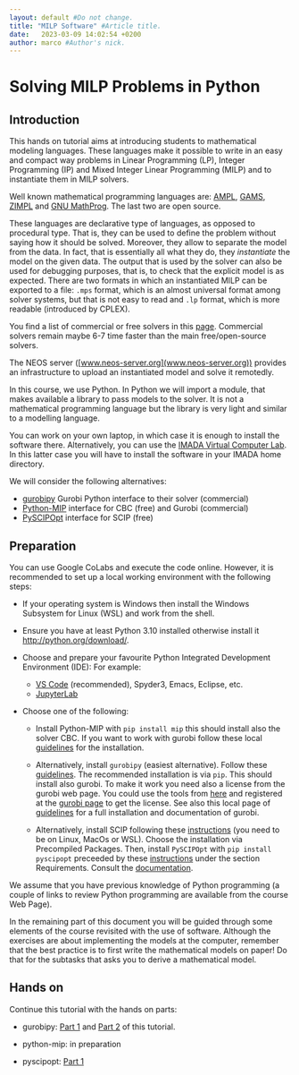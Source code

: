 ```yaml
---
layout: default #Do not change.
title: "MILP Software" #Article title.
date:   2023-03-09 14:02:54 +0200
author: marco #Author's nick.
---
```



# Solving MILP Problems in Python

## Introduction

This hands on tutorial aims at introducing students to mathematical
modeling languages. These languages make it possible to write in an easy
and compact way problems in Linear Programming (LP), Integer Programming
(IP) and Mixed Integer Linear Programming (MILP) and to instantiate them
in MILP solvers.

Well known mathematical programming languages are:
[AMPL](http://www.ampl.com/), [GAMS](http://www.gams.com/),
[ZIMPL](http://zimpl.zib.de/) and
[GNU MathProg](http://www.gnu.org/software/glpk/). The last two are open
source.

These languages are declarative type of languages, as opposed to
procedural type. That is, they can be used to define the problem without
saying how it should be solved. Moreover, they allow to separate the
model from the data. In fact, that is essentially all what they do, they
*instantiate* the model on the given data. The output that is used by
the solver can also be used for debugging purposes, that is, to check
that the explicit model is as expected. There are two formats in which
an instantiated MILP can be exported to a file: `.mps` format, which is
an almost universal format among solver systems, but that is not easy to
read and `.lp` format, which is more readable (introduced by CPLEX).

You find a list of commercial or free solvers in this
[page](https://imada.sdu.dk/u/march/Blog/optimization/software/2023/02/12/optsoft.html). Commercial
solvers remain maybe 6-7 time faster than the main free/open-source
solvers.

The NEOS server ([www.neos-server.org](www.neos-server.org)) provides an
infrastructure to upload an instantiated model and solve it remotedly.

In this course, we use Python. In Python we will import a module, that
makes available a library to pass models to the solver. It is not a
mathematical programming language but the library is very light and
similar to a modelling language.

You can work on your own laptop, in which case it is enough to install
the software there. Alternatively, you can use the
[IMADA Virtual Computer Lab](https://imada.sdu.dk/u/jlandersen/imada/it/complab.html#imada-comp-lab). In
this latter case you will have to install the software in your IMADA
home directory.

We will consider the following alternatives:

- [gurobipy](https://support.gurobi.com)
  Gurobi Python interface to their solver (commercial)
- [Python-MIP](https://github.com/coin-or/python-mip) interface for CBC (free) and Gurobi (commercial)
- [PySCIPOpt](https://github.com/scipopt/PySCIPOpt) interface for SCIP (free)




## Preparation

You can use Google CoLabs and execute the code online. However, it is recommended to set up a local working environment
with the following steps:

- If your operating system is Windows then install the Windows Subsystem
  for Linux (WSL) and work from the shell.

- Ensure you have at least Python 3.10 installed otherwise install it
  <http://python.org/download/>.
   
- Choose and prepare your favourite Python Integrated Development Environment (IDE): For example:
  - [VS Code](https://code.visualstudio.com/docs/python/python-tutorial) (recommended), Spyder3, Emacs, Eclipse, etc. 
  - [JupyterLab](https://blog.jupyter.org/jupyterlab-is-ready-for-users-5a6f039b8906)
    <!-- If you are on Windows you may consider [PyScripter IDE](http://www.gurobi.com/documentation/current/quickstart_windows/installing_a_python_ide.html).-->

- Choose one of the following:

  - Install Python-MIP with `pip install mip` this should install also
    the solver CBC. If you want to work with gurobi follow these local
    [guidelines](gurobi.html) for the installation.

  - Alternatively, install `gurobipy` (easiest alternative). Follow these
    [guidelines](https://support.gurobi.com/hc/en-us/articles/360044290292-How-do-I-install-Gurobi-for-Python-). The
    recommended installation is via `pip`.  This should install also
    gurobi. To make it work you need also a license from the gurobi web
    page. You could use the tools from
    [here](https://support.gurobi.com/hc/en-us/articles/360059842732)
    and registered at the [gurobi page](https://www.gurobi.com) to get
    the license. See also this local page of [guidelines](gurobi.html)
    for a full installation and documentation of gurobi.

  - Alternatively, install SCIP following these
    [instructions](https://github.com/scipopt/PySCIPOpt/blob/master/INSTALL.md) (you need
    to be on Linux, MacOs or WSL). Choose the installation via Precompiled
    Packages.  Then, install `PySCIPOpt` with `pip install pyscipopt`
    preceeded by these
    [instructions](https://www.scipopt.org/index.php#download) under the
    section Requirements. Consult the
    [documentation](https://scipopt.github.io/PySCIPOpt/docs/html/).

We assume that you have previous knowledge of Python programming (a
couple of links to review Python programming are available from the
course Web Page).


In the remaining part of this document you will be guided through some
elements of the course revisited with the use of software. Although the
exercises are about implementing the models at the computer, remember
that the best practice is to first write the mathematical models on
paper! Do that for the subtasks that asks you to derive a mathematical
model.


## Hands on

Continue this tutorial with the hands on parts:

- gurobipy:
  [Part 1](https://github.com/DM871/dm871.github.io/blob/main/notebooks/lab_gurobi_1.ipynb)
  and
  [Part 2](https://github.com/DM871/dm871.github.io/blob/main/notebooks/lab_gurobi_2.ipynb)
  of this tutorial.

- python-mip: in preparation

- pyscipopt: [Part 1](https://github.com/DM871/dm871.github.io/blob/main/notebooks/lab_scip_1.ipynb)
